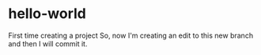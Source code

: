 # hello-world
First time creating a project
So, now I'm creating an edit to this new branch and then I will commit it.
